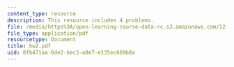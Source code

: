 ```yaml
---
content_type: resource
description: This resource includes 4 problems.
file: /media/https%3A/open-learning-course-data-rc.s3.amazonaws.com/12-201-essentials-of-geophysics-fall-2004/8fb471aa6de2bec3a8e7e135ec669b8a_hw2.pdf
file_type: application/pdf
resourcetype: Document
title: hw2.pdf
uid: 8fb471aa-6de2-bec3-a8e7-e135ec669b8a
---
```

